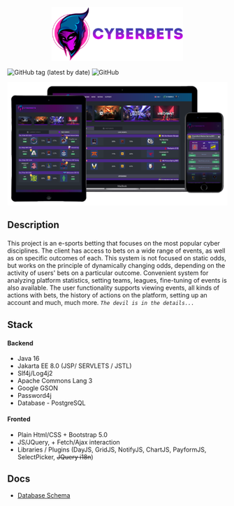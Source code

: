 <p align="center"><img src="docs/img/logo.png" width="300"></p> 

![GitHub tag (latest by date)](https://img.shields.io/github/v/tag/Sparklll/cyberbets?style=for-the-badge)  ![GitHub](https://img.shields.io/github/license/Sparklll/cyberbets?style=for-the-badge) 

<p align="center"><img src="docs/img/folder.png"></p> 

## <p>Description</p>
This project is an e-sports betting that focuses on the most popular cyber disciplines. The client has access to bets on a wide range of events, as well as on specific outcomes of each. This system is not focused on static odds, but works on the principle of dynamically changing odds, depending on the activity of users' bets on a particular outcome. Convenient system for analyzing platform statistics, setting teams, leagues, fine-tuning of events is also available. The user functionality supports viewing events, all kinds of actions with bets, the history of actions on the platform, setting up an account and much, much more.  *```The devil is in the details...```*
## <p>Stack</p>
#### Backend
- Java 16
- Jakarta EE 8.0 (JSP/ SERVLETS / JSTL)
- Slf4j/Log4j2
- Apache Commons Lang 3
- Google GSON
- Password4j
- Database - PostgreSQL 

#### Fronted
- Plain Html/CSS + Bootstrap 5.0
- JS/JQuery,  + Fetch/Ajax interaction
- Libraries / Plugins (DayJS, GridJS, NotifyJS, ChartJS, PayformJS, SelectPicker, ~~JQuery i18n~~)

## Docs

* [Database Schema](docs/DOCS.md)


